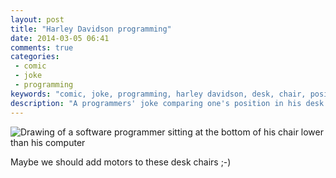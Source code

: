 ```yaml
---
layout: post
title: "Harley Davidson programming"
date: 2014-03-05 06:41
comments: true
categories:
 - comic
 - joke
 - programming
keywords: "comic, joke, programming, harley davidson, desk, chair, position"
description: "A programmers' joke comparing one's position in his desk chair with someone riding a Harley Davidson motorbike"
---
```

![Drawing of a software programmer sitting at the bottom of his chair lower than his computer]({{site.url}}/imgs/2014-03-05-harley-davidson-programming/programmer.jpg)


Maybe we should add motors to these desk chairs ;-)

